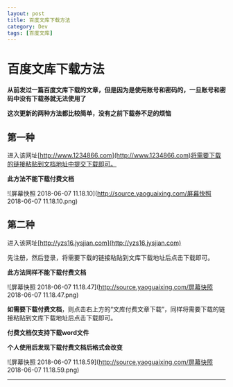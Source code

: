 ```yaml
---
layout: post
title: 百度文库下载方法
category: Dev
tags: [百度文库]
---
```

# 百度文库下载方法

**从前发过一篇百度文库下载的文章，但是因为是使用账号和密码的，一旦账号和密码中没有下载券就无法使用了**

**这次更新的两种方法都比较简单，没有之前下载券不足的烦恼**
<!--more-->
## 第一种
进入该网址[http://www.1234866.com](http://www.1234866.com)将需要下载的链接粘贴到文档地址中提交下载即可。

**此方法不能下载付费文档**

![屏幕快照 2018-06-07 11.18.10](http://source.yaoguaixing.com/屏幕快照 2018-06-07 11.18.10.png)



## 第二种
进入该网址[http://yzs16.jysjian.com](http://yzs16.jysjian.com)

先注册，然后登录，将需要下载的链接粘贴到文库下载地址后点击下载即可。

**此方法同样不能下载付费文档**

![屏幕快照 2018-06-07 11.18.47](http://source.yaoguaixing.com/屏幕快照 2018-06-07 11.18.47.png)


**如需要下载付费文档**，则点击右上方的“文库付费文章下载”，同样将需要下载的链接粘贴到文库下载地址后点击下载即可。

**付费文档仅支持下载word文件**

**个人使用后发现下载付费文档后格式会改变**

![屏幕快照 2018-06-07 11.18.59](http://source.yaoguaixing.com/屏幕快照 2018-06-07 11.18.59.png)
****


